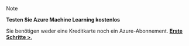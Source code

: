 > [!NOTE]
> 
> **Testen Sie Azure Machine Learning kostenlos**
>
> Sie benötigen weder eine Kreditkarte noch ein Azure-Abonnement. <a href="https://studio.azureml.net/?selectAccess=true&o=2" target="_blank">**Erste Schritte >**.</a>
> 
> 

